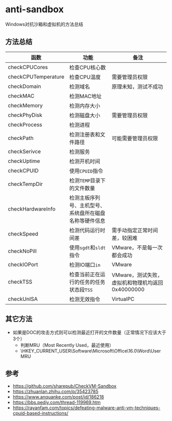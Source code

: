 # anti-sandbox
Windows对抗沙箱和虚拟机的方法总结

## 方法总结
|函数|功能|备注|
|-|-|-|
|checkCPUCores|检查CPU核心数||
|checkCPUTemperature|检查CPU温度|需要管理员权限|
|checkDomain|检测域名|原理未知，测试不成功|
|checkMAC|检测MAC地址||
|checkMemory|检测内存大小||
|checkPhyDisk|检测磁盘大小|需要管理员权限|
|checkProcess|检测进程||
|checkPath|检测注册表和文件路径|可能需要管理员权限|
|checkSerivce|检测服务||
|checkUptime|检测开机时间||
|checkCPUID|使用`CPUID`指令||
|checkTempDir|检测`TEMP`目录下的文件数量||
|checkHardwareInfo|检测主板序列号、主机型号、系统盘所在磁盘名称等硬件信息||
|checkSpeed|检测代码运行时间差|需手动指定正常时间差，较困难|
|checkNoPill|使用`sgdt`和`sldt`指令|VMware，不是每一次都会成功|
|checkIOPort|检测IO端口`in`|VMware|
|checkTSS|检查当前正在运行的任务的任务状态段`TSS`|VMware，测试失败，虚拟机和物理机均返回0x40000000|
|checkUnISA|检测无效指令|VirtualPC|

## 其它方法
* 如果是DOC的攻击方式则可以检测最近打开的文件数量（正常情况下应该大于3个）
  * 判断MRU（Most Recently Used，最近使用）
  * \HKEY_CURRENT_USER\Software\Microsoft\Office\16.0\Word\User MRU

## 参考
* https://github.com/sharepub/CheckVM-Sandbox
* https://zhuanlan.zhihu.com/p/35423785
* https://www.anquanke.com/post/id/186218
* https://bbs.pediy.com/thread-119969.htm
* https://rayanfam.com/topics/defeating-malware-anti-vm-techniques-cpuid-based-instructions/